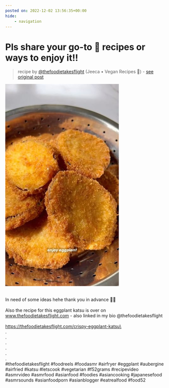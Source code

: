 ```yaml
---
posted on: 2022-12-02 13:56:35+00:00
hide:
    - navigation
---
```


# Pls share your go-to 🍆 recipes or ways to enjoy it!! 

> recipe by [@thefoodietakesflight](https://www.instagram.com/thefoodietakesflight/) 
(Jeeca • Vegan Recipes 🥢) - [see original post](https://instagram.com/p/ClqwEnnpf-S)

![](../img/thefoodietakesflight_02-12-2022_1312.png)

\
In need of  some ideas hehe thank you in advance 🫶🏼\
\
Also the recipe for this eggplant katsu is over on www.thefoodietakesflight.com - also linked in my bio @thefoodietakesflight \
\
https://thefoodietakesflight.com/crispy-eggplant-katsu\
\
.\
.\
.\
.\
.\
.\
\#thefoodietakesflight \#foodreels \#foodasmr \#airfryer \#eggplant \#aubergine \#airfried \#katsu \#letscook \#vegetarian \#f52grams \#recipevideo \#asmrvideo \#asmrfood \#asianfood \#foodies \#asiancooking \#japanesefood \#asmrsounds \#asianfoodporn \#asianblogger \#eatrealfood \#food52 